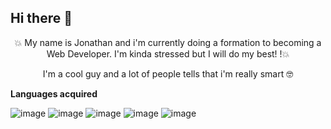 ## Hi there 👋

<p> <center>💥 My name is Jonathan and i'm currently doing a formation to becoming a Web Developer. I'm kinda stressed but I will do my best! !💥</center></p>
 
<p> <center>I'm a cool guy and a lot of people tells that i'm really smart 🤓</center></p>
<p><strong>Languages acquired</strong></p>

![image](https://github.com/user-attachments/assets/9085f218-c7e4-4d5f-bcce-e895475e6a01) ![image](https://github.com/user-attachments/assets/b002dc55-d0d6-4244-8cbe-43b6f0f27a8a) ![image](https://github.com/user-attachments/assets/a3f9d8e4-55e4-44fa-9016-97829d5ddb25) ![image](https://github.com/user-attachments/assets/39dfcb23-59c0-410e-87f3-17fa4341e107) ![image](https://github.com/user-attachments/assets/4e76128c-1706-4017-a08a-980205f878d0)













<!--
**Laiokan/Laiokan** is a ✨ _special_ ✨ repository because its `README.md` (this file) appears on your GitHub profile.

Here are some ideas to get you started:

- 🔭 I’m currently working on ...
- 🌱 I’m currently learning ...
- 👯 I’m looking to collaborate on ...
- 🤔 I’m looking for help with ...
- 💬 Ask me about ...
- 📫 How to reach me: ...
- 😄 Pronouns: ...
- ⚡ Fun fact: ...
-->
